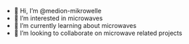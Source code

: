 - 👋 Hi, I’m @medion-mikrowelle
- 👀 I’m interested in microwaves
- 🌱 I’m currently learning about microwaves
- 💞️ I’m looking to collaborate on microwave related projects

<!---
medion-mikrowelle/medion-mikrowelle is a ✨ special ✨ repository because its `README.md` (this file) appears on your GitHub profile.
You can click the Preview link to take a look at your changes.
--->
